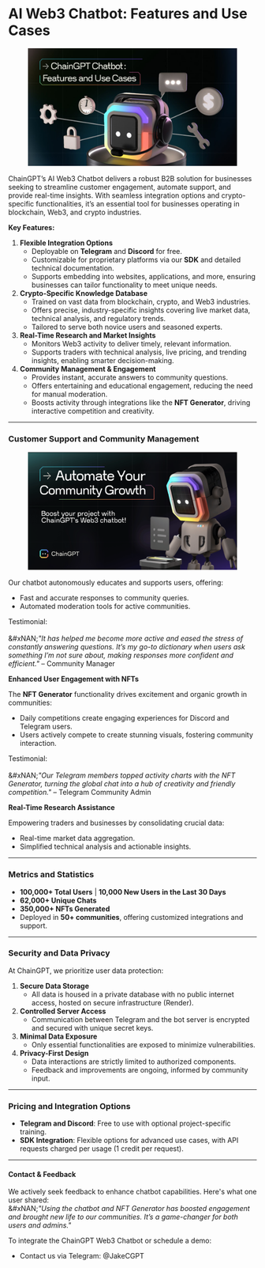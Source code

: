 # AI Web3 Chatbot: Features and Use Cases

<figure><img src="../../.gitbook/assets/telegram-cloud-photo-size-4-5882009840346317405-y.jpg" alt=""><figcaption></figcaption></figure>

ChainGPT’s AI Web3 Chatbot delivers a robust B2B solution for businesses seeking to streamline customer engagement, automate support, and provide real-time insights. With seamless integration options and crypto-specific functionalities, it’s an essential tool for businesses operating in blockchain, Web3, and crypto industries.

**Key Features:**

1. **Flexible Integration Options**
   * Deployable on **Telegram** and **Discord** for free.
   * Customizable for proprietary platforms via our **SDK** and detailed technical documentation.
   * Supports embedding into websites, applications, and more, ensuring businesses can tailor functionality to meet unique needs.
2. **Crypto-Specific Knowledge Database**
   * Trained on vast data from blockchain, crypto, and Web3 industries.
   * Offers precise, industry-specific insights covering live market data, technical analysis, and regulatory trends.
   * Tailored to serve both novice users and seasoned experts.
3. **Real-Time Research and Market Insights**
   * Monitors Web3 activity to deliver timely, relevant information.
   * Supports traders with technical analysis, live pricing, and trending insights, enabling smarter decision-making.
4. **Community Management & Engagement**
   * Provides instant, accurate answers to community questions.
   * Offers entertaining and educational engagement, reducing the need for manual moderation.
   * Boosts activity through integrations like the **NFT Generator**, driving interactive competition and creativity.

***

### Customer Support and Community Management

<figure><img src="../../.gitbook/assets/image (1) (1) (1) (1) (1) (1) (1).png" alt=""><figcaption></figcaption></figure>

Our chatbot autonomously educates and supports users, offering:

* Fast and accurate responses to community queries.
* Automated moderation tools for active communities.

Testimonial:\
\
&#xNAN;_"It has helped me become more active and eased the stress of constantly answering questions. It’s my go-to dictionary when users ask something I’m not sure about, making responses more confident and efficient."_ – Community Manager

**Enhanced User Engagement with NFTs**

The **NFT Generator** functionality drives excitement and organic growth in communities:

* Daily competitions create engaging experiences for Discord and Telegram users.
* Users actively compete to create stunning visuals, fostering community interaction.

Testimonial:\
\
&#xNAN;_"Our Telegram members topped activity charts with the NFT Generator, turning the global chat into a hub of creativity and friendly competition."_ – Telegram Community Admin

**Real-Time Research Assistance**

Empowering traders and businesses by consolidating crucial data:

* Real-time market data aggregation.
* Simplified technical analysis and actionable insights.

***

### Metrics and Statistics

* **100,000+ Total Users** | **10,000 New Users in the Last 30 Days**
* **62,000+ Unique Chats**
* **350,000+ NFTs Generated**
* Deployed in **50+ communities**, offering customized integrations and support.

***

### Security and Data Privacy

At ChainGPT, we prioritize user data protection:

1. **Secure Data Storage**
   * All data is housed in a private database with no public internet access, hosted on secure infrastructure (Render).
2. **Controlled Server Access**
   * Communication between Telegram and the bot server is encrypted and secured with unique secret keys.
3. **Minimal Data Exposure**
   * Only essential functionalities are exposed to minimize vulnerabilities.
4. **Privacy-First Design**
   * Data interactions are strictly limited to authorized components.
   * Feedback and improvements are ongoing, informed by community input.

***

### Pricing and Integration Options

* **Telegram and Discord**: Free to use with optional project-specific training.
* **SDK Integration**: Flexible options for advanced use cases, with API requests charged per usage (1 credit per request).

***

#### Contact & Feedback

We actively seek feedback to enhance chatbot capabilities. Here's what one user shared:\
&#xNAN;_"Using the chatbot and NFT Generator has boosted engagement and brought new life to our communities. It’s a game-changer for both users and admins."_

To integrate the ChainGPT Web3 Chatbot or schedule a demo:

* Contact us via Telegram: @JakeCGPT
